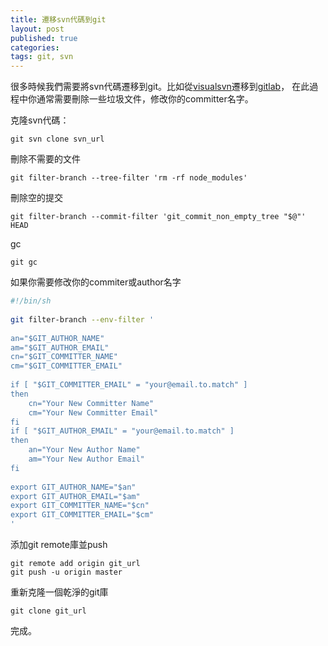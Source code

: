 ```yaml
---
title: 遷移svn代碼到git
layout: post
published: true
categories: 
tags: git, svn
---
```


很多時候我們需要將svn代碼遷移到git。比如從[visualsvn](http://www.visualsvn.com/server/)遷移到[gitlab](http://gitlab.org)，
在此過程中你通常需要刪除一些垃圾文件，修改你的committer名字。

克隆svn代碼：
```
git svn clone svn_url
```

刪除不需要的文件

```
git filter-branch --tree-filter 'rm -rf node_modules'
```

刪除空的提交
```
git filter-branch --commit-filter 'git_commit_non_empty_tree "$@"' HEAD
```

gc
```
git gc
```

如果你需要修改你的commiter或author名字

```bash
#!/bin/sh
 
git filter-branch --env-filter '
 
an="$GIT_AUTHOR_NAME"
am="$GIT_AUTHOR_EMAIL"
cn="$GIT_COMMITTER_NAME"
cm="$GIT_COMMITTER_EMAIL"
 
if [ "$GIT_COMMITTER_EMAIL" = "your@email.to.match" ]
then
    cn="Your New Committer Name"
    cm="Your New Committer Email"
fi
if [ "$GIT_AUTHOR_EMAIL" = "your@email.to.match" ]
then
    an="Your New Author Name"
    am="Your New Author Email"
fi
 
export GIT_AUTHOR_NAME="$an"
export GIT_AUTHOR_EMAIL="$am"
export GIT_COMMITTER_NAME="$cn"
export GIT_COMMITTER_EMAIL="$cm"
'
```

添加git remote庫並push
```
git remote add origin git_url
git push -u origin master
```

重新克隆一個乾淨的git庫
```
git clone git_url
```

完成。

